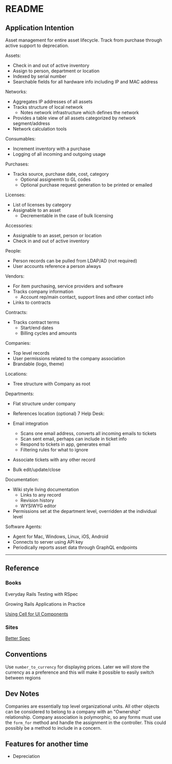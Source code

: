 # README

## Application Intention

Asset management for entire asset lifecycle. Track from purchase through active support to deprecation.

Assets:

- Check in and out of active inventory
- Assign to person, department or location
- Indexed by serial number
- Searchable fields for all hardware info including IP and MAC address

Networks:

- Aggregates IP addresses of all assets
- Tracks structure of local network
  - Notes network infrastructure which defines the network
- Provides a table view of all assets categorized by network segment/address
- Network calculation tools

Consumables:

- Increment inventory with a purchase
- Logging of all incoming and outgoing usage

Purchases:

- Tracks source, purchase date, cost, category
  - Optional assignemtn to GL codes
  - Optional purchase request generation to be printed or emailed

Licenses:

- List of licenses by category
- Assignable to an asset
  - Decrementable in the case of bulk licensing

Accessories:

- Assignable to an asset, person or location
- Check in and out of active inventory

People:

- Person records can be pulled from LDAP/AD (not required)
- User accounts reference a person always

Vendors:

- For item purchasing, service providers and software
- Tracks company information
  - Account rep/main contact, support lines and other contact info
- Links to contracts

Contracts:

- Tracks contract terms
  - Start/end dates
  - Billing cycles and amounts

Companies:

- Top level records
- User permissions related to the company association
- Brandable (logo, theme)

Locations:

- Tree structure with Company as root

Departments:

- Flat structure under company
- References location (optional)
7
Help Desk:

- Email integration
  - Scans one email address, converts all incoming emails to tickets
  - Scan sent email, perhaps can include in ticket info
  - Respond to tickets in app, generates email
  - Filtering rules for what to ignore
- Associate tickets with any other record
- Bulk edit/update/close

Documentation:

- Wiki style living documentation
  - Links to any record
  - Revision history
  - WYSIWYG editor
- Permissions set at the department level, overridden at the individual level

Software Agents:

- Agent for Mac, Windows, Linux, iOS, Android
- Connects to server using API key
- Periodically reports asset data through GraphQL endpoints

---

## Reference

### Books

Everyday Rails Testing with RSpec

Growing Rails Applications in Practice

[Using Cell for UI Components](https://getflywheel.com/layout/how-to-build-ui-components-in-rails/)

### Sites

[Better Spec](https://www.betterspecs.org/)

## Conventions

Use `number_to_currency` for displaying prices. Later we will store the currency as a preference and this will make it possible to easily switch between regions

## Dev Notes

Companies are essentially top level organizational units. All other objects can be considered to belong to a company with an "Ownership" relationship. Company association is polymorphic, so any forms must use the `form_for` method and handle the assignment in the controller. This could possibly be a method to include in a concern.

## Features for another time

- Depreciation
